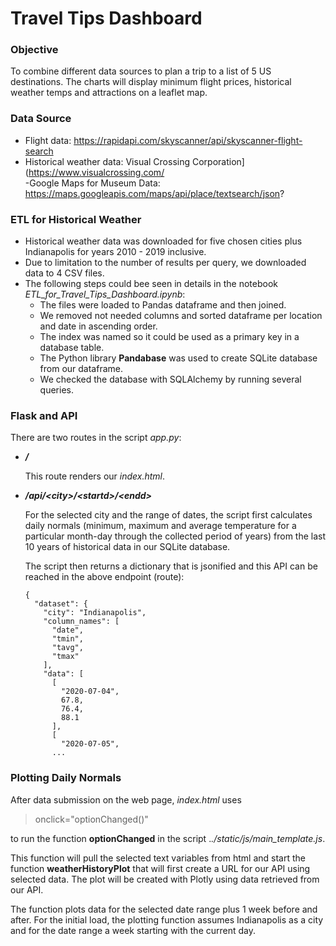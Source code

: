 # Travel Tips Dashboard

### Objective

To combine different data sources to plan a trip to a list of 5 US destinations.  The charts will display minimum flight prices, historical weather temps and attractions on a leaflet map.

### Data Source

- Flight data: https://rapidapi.com/skyscanner/api/skyscanner-flight-search
- Historical weather data:  Visual Crossing Corporation](https://www.visualcrossing.com/</br>
-Google Maps for Museum Data: https://maps.googleapis.com/maps/api/place/textsearch/json?



### ETL for Historical Weather

- Historical weather data was downloaded for five chosen cities plus Indianapolis for years 2010 - 2019 inclusive.
- Due to limitation to the number of results per query, we downloaded data to 4 CSV files.
- The following steps could bee seen in details in the notebook *ETL_for_Travel_Tips_Dashboard.ipynb*:
  - The files were loaded to Pandas dataframe and then joined.
  - We removed not needed columns and sorted dataframe per location and date in ascending order.
  - The index was named so it could be used as a primary key in a database table.
  - The Python library **Pandabase** was used to create SQLite database from our dataframe.
  - We checked the database with SQLAlchemy by running several queries.



### Flask and API

There are two routes in the script *app.py*:

- ***/*** 

  This route renders our *index.html*.

  

- ***/api/\<city>/\<startd>/\<endd>*** 

  For the selected city and the range of dates, the script first calculates daily normals (minimum, maximum and average temperature for a particular month-day through the collected period of years) from the last 10 years of historical data in our SQLite database.
  
  The script then returns a dictionary that is jsonified and this API can be reached in the above endpoint (route):
  
  ```
  {
    "dataset": {
      "city": "Indianapolis", 
      "column_names": [
        "date", 
        "tmin", 
        "tavg", 
        "tmax"
      ], 
      "data": [
        [
          "2020-07-04", 
          67.8, 
          76.4, 
          88.1
        ], 
        [
          "2020-07-05", 
        ...
  ```



### Plotting Daily Normals 

After data submission on the web page, *index.html* uses 

>  onclick="optionChanged()"

to run the function **optionChanged** in the script .*./static/js/main_template.js*. 

This function will pull the selected text variables from html and start the function **weatherHistoryPlot** that will first create a URL for our API using selected data. The plot will be created with Plotly using data retrieved from our API.

The function plots data for the selected date range plus 1 week before and after. For the initial load, the plotting function assumes Indianapolis as a city and for the date range a week starting with the current day.
